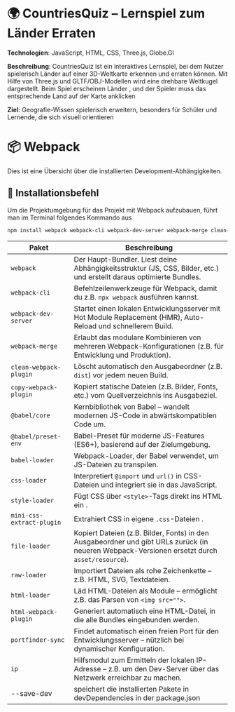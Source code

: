 # 🌍 CountriesQuiz – Lernspiel zum Länder Erraten
**Technologien**: JavaScript, HTML, CSS, Three.js, Globe.Gl

**Beschreibung**:
CountriesQuiz ist ein interaktives Lernspiel, bei dem Nutzer spielerisch Länder auf einer 3D-Weltkarte erkennen und erraten können. Mit Hilfe von Three.js und GLTF/OBJ-Modellen wird eine drehbare Weltkugel dargestellt. Beim Spiel erscheinen Länder , und der Spieler muss das entsprechende Land auf der Karte anklicken

**Ziel**:
Geografie-Wissen spielerisch erweitern, besonders für Schüler und Lernende, die sich visuell orientieren

# 📦 Webpack

Dies ist eine Übersicht über die installierten Development-Abhängigkeiten.

## 🔧 Installationsbefehl
Um die Projektumgebung für das Projekt mit Webpack aufzubauen, führt man im Terminal folgendes Kommando aus

```bash
npm install webpack webpack-cli webpack-dev-server webpack-merge clean-webpack-plugin copy-webpack-plugin @babel/core @babel/preset-env babel-loader css-loader file-loader html-loader html-webpack-plugin mini-css-extract-plugin portfinder-sync raw-loader style-loader ip --save-dev
```

 
| Paket                  | Beschreibung                                                                                                         |
|------------------------|----------------------------------------------------------------------------------------------------------------------|
| `webpack`              | Der Haupt-Bundler. Liest deine Abhängigkeitsstruktur (JS, CSS, Bilder, etc.) und erstellt daraus optimierte Bundles. |
| `webpack-cli`          | Befehlzeilenwerkzeuge für Webpack, damit du z.B. `npx webpack` ausführen kannst.                                     |
| `webpack-dev-server`   | Startet einen lokalen Entwicklungsserver mit Hot Module Replacement (HMR), Auto-Reload und schnellerem Build.        |
| `webpack-merge`        | Erlaubt das modulare Kombinieren von mehreren Webpack-Konfigurationen (z.B. für Entwicklung und Produktion).         |
| `clean-webpack-plugin` | Löscht automatisch den Ausgabeordner (z.B. `dist`) vor jedem neuen Build.                                            |
| `copy-webpack-plugin`  | Kopiert statische Dateien (z.B. Bilder, Fonts, etc.) vom Quellverzeichnis ins Ausgabeziel.                           |
| `@babel/core`       | Kernbibliothek von Babel – wandelt modernen JS-Code in abwärtskompatiblen Code um. |
| `@babel/preset-env` | Babel-Preset für moderne JS-Features (ES6+), basierend auf der Zielumgebung.       |
| `babel-loader`      | Webpack-Loader, der Babel verwendet, um JS-Dateien zu transpilen.                  |
| `css-loader`              | Interpretiert `@import` und `url()` in CSS-Dateien und integriert sie in das JavaScript. |
| `style-loader`            | Fügt CSS über `<style>`-Tags direkt ins HTML ein .         |
| `mini-css-extract-plugin` | Extrahiert CSS in eigene `.css`-Dateien .                      |
| `file-loader`         | Kopiert Dateien (z.B. Bilder, Fonts) in den Ausgabeordner und gibt URLs zurück (in neueren Webpack-Versionen ersetzt durch `asset/resource`). |
| `raw-loader`          | Importiert Dateien als rohe Zeichenkette – z.B. HTML, SVG, Textdateien.                                                                       |
| `html-loader`         | Läd HTML-Dateien als Module – ermöglicht z.B. das Parsen von `<img src="">`.                                                                  |
| `html-webpack-plugin` | Generiert automatisch eine HTML-Datei, in die alle Bundles eingebunden werden.      
| `portfinder-sync` | Findet automatisch einen freien Port für den Entwicklungsserver – nützlich bei dynamischer Konfiguration.        |
| `ip`              | Hilfsmodul zum Ermitteln der lokalen IP-Adresse – z.B. um den Dev-Server über das Netzwerk erreichbar zu machen. |
| --save-dev       | speichert die installierten Pakete in devDependencies in der package.json |




